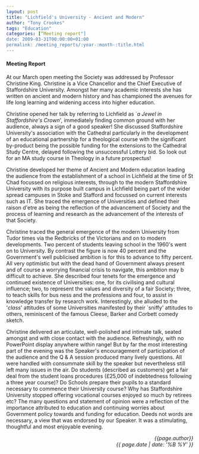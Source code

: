 ```yaml
---
layout: post
title: "Lichfield's University - Ancient and Modern"
author: "Tony Crookes"
tags: "Education"
categories: [“Meeting report"]
date: 2009-03-31T00:00:00+01:00
permalink: /meeting_reports/:year-:month-:title.html
---
```

#### Meeting Report ####

At our March open meeting the Society was addressed by Professor Christine King. Christine is a Vice Chancellor and the Chief Executive of Staffordshire University. Amongst her many academic interests she has written on ancient and modern history and has championed the avenues for life long learning and widening access into higher education. 

Christine opened her talk by referring to Lichfield as `*a Jewel in Staffordshire's Crown*', immediately finding common ground with her audience, always a sign of a good speaker! She discussed Staffordshire University's association with the Cathedral particularly in the development of an educational partnership for a theological course with the significant by-product being the possible funding for the extensions to the Cathedral Study Centre, delayed following the unsuccessful Lottery bid. So look out for an MA study course in Theology in a future prospectus! 

Christine developed her theme of Ancient and Modern education leading the audience from the establishment of a school in Lichfield at the time of St Chad focussed on religious interests, through to the modern Staffordshire University with its purpose built campus in Lichfield being part of the wider spread campuses in Stoke and Stafford and focussed on current interests such as IT. She traced the emergence of Universities and defined their raison d'etre as being the reflection of the advancement of Society and the process of learning and research as the advancement of the interests of that Society. 

Christine traced the general emergence of the modern University from Tudor times via the Redbricks of the Victorians and on to modern developments. Two percent of students leaving school in the 1960's went on to University. By contrast the figure is now 40 percent and the Government's well publicised ambition is for this to advance to fifty percent. All very optimistic but with the dead hand of Government always present and of course a worrying financial crisis to navigate, this ambition may b difficult to achieve. She described four tenets for the emergence and continued existence of Universities: one, for its civilising and cultural influence; two, to represent the values and diversity of a fair Society; three, to teach skills for bus ness and the professions and four, to assist in knowledge transfer by research work. Interestingly, she alluded to the '*class*' attitudes of some Universities manifested by their `sniffy' attitudes to others, reminiscent of the famous Cleese, Barker and Corbett comedy sketch. 

Christine delivered an articulate, well-polished and intimate talk, seated amongst and with close contact with the audience. Refreshingly, with no PowerPoint display anywhere within range! But by far the most interesting part of the evening was the Speaker's encouragement of participation of the audience and the Q &amp; A session produced many lively questions. All were handled with consummate skill by the speaker but nevertheless still left many issues in the air. Do students (described as customers) get a fair deal from the student loans procedures (£25,000 of indebtedness following a three year course)? Do Schools prepare their pupils to a standard necessary to commence their University course? Why has Staffordshire University stopped offering vocational courses enjoyed so much by retirees etc? The many questions and statement of opinion were a reflection of the importance attributed to education and continuing worries about Government policy towards and funding for education. Deeds not words are necessary, a view that was endorsed by our Speaker. It was a stimulating, thoughtful and most enjoyable evening. 

<p align="right"><i> {{page.author}} <br> {{ page.date | date: '%B %Y' }} </i></p>

